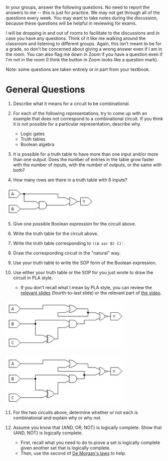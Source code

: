 In your groups, answer the following questions.
No need to report the answers to me --
this is just for practice.
We may not get through all of the questions every week.
You may want to take notes during the discussion,
because these questions will be helpful in reviewing for exams.

I will be dropping in and out of rooms to facilitate to the discussions and in
case you have any questions.
Think of it like me walking around the classroom and listening to different
groups.
Again, this isn't meant to be for a grade,
so don't be concerned about giving a wrong answer even if I am in the room.
You can also flag me down in Zoom if you have a question even if I'm not in the
room
(I think the button in Zoom looks like a question mark).

Note: some questions are taken entirely or in part from your textbook.

# General Questions

1. Describe what it means for a circuit to be combinational.

2. For each of the following representations,
try to come up with an example that does not correspond to a combinational
circuit.
If you think it is not possible for a particular representation,
describe why.
    * Logic gates
    * Truth tables
    * Boolean algebra

3. It is possible for a truth table to have more than one input and/or more than
one output.
Does the number of entries in the table grow faster with the number of inputs,
with the number of outputs, or the same with both?

4. How many rows are there in a truth table with 6 inputs?

![circuit 1](images/simple_circuit_1.jpg)

5. Give one possible Boolean expression for the circuit above.

6. Write the truth table for the circuit above.

7. Write the truth table corresponding to `((A xor B) C)'`.

8. Draw the corresponding circuit in the "natural" way.

9. Use your truth table to write the SOP form of the Boolean expression.

10. Use either your truth table or the SOP for you just wrote to draw the
circuit in PLA style.
    * If you don't recall what I mean by PLA style,
    you can review the [relevant slides](/slides/boolean-sop.pdf)
    (fourth-to-last slide)
    or the relevant part of [the video](https://classtranscribe.illinois.edu/video?id=c9fa198b-c181-461b-9c17-2707d45d068d&begin=797&from=sharedlink).

![combinational circuit 1](images/maybe_combinational_1.jpg)

![combinational circuit 2](images/maybe_combinational_2.jpg)

11. For the two circuits above,
determine whether or not each is combinational and explain why or why not.

12. Assume you know that {AND, OR, NOT} is logically complete.
Show that {AND, NOT} is logically complete.
    * First, recall what you need to do to prove a set is logically complete
    given another set that is logically complete.
    * Then, use the second of
    [De Morgan's laws](https://en.wikipedia.org/wiki/De_Morgan%27s_laws#Engineering)
    to help.
